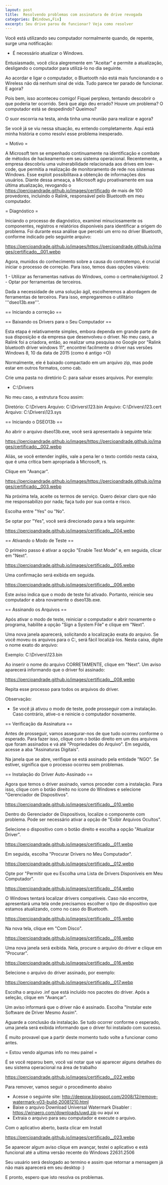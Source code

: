 ```yaml
---
layout: post
title:  Resolvendo problemas com assinatura de drive revogada
categories: [Windows,Fix]
excerpt: Seu drive parou de funcionar? Veja como resolver
---
```


Você está utilizando seu computador normalmente quando, de repente, surge uma notificação:

* É necessário atualizar o Windows.

Entusiasmado, você clica alegremente em "Aceitar" e permite a atualização, desligando o computador para utilizá-lo no dia seguinte.

Ao acordar e ligar o computador, o Bluetooth não está mais funcionando e o Wireless não dá nenhum sinal de vida. Tudo parece ter parado de funcionar. E agora?

Pois bem, isso aconteceu comigo! Fiquei perplexo, tentando descobrir o que poderia ter ocorrido. Será que algo deu errado? Houve um problema? O computador está se despedindo? Queimou?

O suor escorria na testa, ainda tinha uma reunião para realizar e agora?

Se você já se viu nessa situação, eu entendo completamente. Aqui está minha história e como resolvi esse problema inesperado.

= Motivo =

A Microsoft tem se empenhado continuamente na identificação e combate de métodos de hackeamento em seu sistema operacional. Recentemente, a empresa descobriu uma vulnerabilidade relacionada aos drives em low-code, que permitia a realização de monitoramento de rede nos sistemas Windows. Esse exploit possibilitava a obtenção de informações dos usuários. Diante dessa ameaça, a Microsoft agiu proativamente em sua última atualização, revogando o https://percioandrade.github.io/images/certificado de mais de 100 provedores, incluindo o Ralink, responsável pelo Bluetooth em meu computador.

= Diagnóstico =

Iniciando o processo de diagnóstico, examinei minuciosamente os componentes, registros e relatórios disponíveis para identificar a origem do problema. Foi durante essa análise que percebi um erro no driver Bluetooth, conforme indicado pelo seguinte arquivo:

https://percioandrade.github.io/images/https://percioandrade.github.io/images/certificado__001.webp

Agora, munidos do conhecimento sobre a causa do contratempo, é crucial iniciar o processo de correção. Para isso, temos duas opções viáveis:

1 - Utilizar as ferramentas nativas do Windows, como o certmake/signtool.
2 - Optar por ferramentas de terceiros.

Dada a necessidade de uma solução ágil, escolheremos a abordagem de ferramentas de terceiros. Para isso, empregaremos o utilitário '''dseo13b.exe'''.

== Iniciando a correção ==

== Baixando os Drivers para o Seu Computador ==

Esta etapa é relativamente simples, embora dependa em grande parte de sua disposição e da empresa que desenvolveu o driver. No meu caso, a Ralink foi a criadora, então, ao realizar uma pesquisa no Google por "Ralink bluetooth driver windows 11", encontrei facilmente o driver nas versões Windows 8, 10 da data de 2015 (como é antigo =O)

Normalmente, ele é baixado compactado em um arquivo zip, mas pode estar em outros formatos, como cab.

Crie uma pasta no diretório C: para salvar esses arquivos. Por exemplo:

* C:\Drivers

No meu caso, a estrutura ficou assim:

Diretório: C:\Drivers
Arquivo: C:\Drivers\123.bin
Arquivo: C:\Drivers\123.cert
Arquivo: C:\Drivers\123.sys

== Iniciando o DSEO13b ==

Ao abrir o arquivo dseo13b.exe, você será apresentado à seguinte tela:

https://percioandrade.github.io/images/https://percioandrade.github.io/images/certificado__002.webp

Aliás, se você entender inglês, vale a pena ler o texto contido nesta caixa, que é uma crítica bem apropriada à Microsoft, rs.

Clique em "Avançar".

https://percioandrade.github.io/images/https://percioandrade.github.io/images/certificado__003.webp

Na próxima tela, aceite os termos de serviço. Quero deixar claro que não me responsabilizo por nada; faça tudo por sua conta e risco.

Escolha entre "Yes" ou "No".

Se optar por "Yes", você será direcionado para a tela seguinte:

https://percioandrade.github.io/images/certificado__004.webp

== Ativando o Modo de Teste ==

O primeiro passo é ativar a opção "Enable Test Mode" e, em seguida, clicar em "Next".

https://percioandrade.github.io/images/certificado__005.webp

Uma confirmação será exibida em seguida.

https://percioandrade.github.io/images/certificado__006.webp

Este aviso indica que o modo de teste foi ativado. Portanto, reinicie seu computador e abra novamente o dseo13b.exe.

== Assinando os Arquivos ==

Após ativar o modo de teste, reiniciar o computador e abrir novamente o programa, habilite a opção "Sign a System File" e clique em "Next".

Uma nova janela aparecerá, solicitando a localização exata do arquivo. Se você moveu os arquivos para o C:, será fácil localizá-los. Nesta caixa, digite o nome exato do arquivo:

Exemplo: C:\Drivers\123.bin

Ao inserir o nome do arquivo CORRETAMENTE, clique em "Next". Um aviso aparecerá informando que o driver foi assinado:

https://percioandrade.github.io/images/certificado__008.webp

Repita esse processo para todos os arquivos do driver.

Observação:

* Se você já ativou o modo de teste, pode prosseguir com a instalação. Caso contrário, ative-o e reinicie o computador novamente.

== Verificação da Assinatura ==

Antes de prosseguir, vamos assegurar-nos de que tudo ocorreu conforme o esperado. Para fazer isso, clique com o botão direito em um dos arquivos que foram assinados e vá até "Propriedades do Arquivo". Em seguida, acesse a aba "Assinaturas Digitais".

Na janela que se abre, verifique se está assinado pela entidade "NGO". Se estiver, significa que o processo ocorreu sem problemas.

== Instalação do Driver Auto-Assinado ==

Agora que temos o driver assinado, vamos proceder com a instalação. Para isso, clique com o botão direito no ícone do Windows e selecione "Gerenciador de Dispositivos".

https://percioandrade.github.io/images/certificado__010.webp

Dentro do Gerenciador de Dispositivos, localize o componente com problema. Pode ser necessário ativar a opção de "Exibir Arquivos Ocultos".

Selecione o dispositivo com o botão direito e escolha a opção "Atualizar Driver".

https://percioandrade.github.io/images/certificado__011.webp

Em seguida, escolha "Procurar Drivers no Meu Computador".

https://percioandrade.github.io/images/certificado__012.webp

Opte por "Permitir que eu Escolha uma Lista de Drivers Disponíveis em Meu Computador".

https://percioandrade.github.io/images/certificado__014.webp

O Windows tentará localizar drivers compatíveis. Caso não encontre, apresentará uma tela onde precisamos escolher o tipo de dispositivo que estamos atualizando, como no caso do Bluetooth.

https://percioandrade.github.io/images/certificado__015.webp

Na nova tela, clique em "Com Disco".

https://percioandrade.github.io/images/certificado__016.webp

Uma nova janela será exibida. Nela, procure o arquivo do driver e clique em "Procurar".

https://percioandrade.github.io/images/certificado__016.webp

Selecione o arquivo do driver assinado, por exemplo:

https://percioandrade.github.io/images/certificado__017.webp

Escolha o arquivo .inf que está incluído nos pacotes do driver. Após a seleção, clique em "Avançar".

Um aviso informará que o driver não é assinado. Escolha "Instalar este Software de Driver Mesmo Assim".

Aguarde a conclusão da instalação. Se tudo ocorrer conforme o esperado, uma janela será exibida informando que o driver foi instalado com sucesso.

É muito provavel que a partir deste momento tudo volte a funcionar como antes.

= Estou vendo algumas info no meu painel =

É se você reparou bem, você vai notar que vai aparecer alguns detalhes do seu sistema operacional na área de trabalho

https://percioandrade.github.io/images/certificado__022.webp

Para remover, vamos seguir o procedimento abaixo

* Acesse o seguinte site: http://deepxw.blogspot.com/2008/12/remove-watermark-v03-build-20081210.html
* Baixe o arquivo Download Universal Watermark Disabler : https://winaero.com/downloads/uwd.zip ou aqui xx
* Extraia o arquivo para seu computador e execute o arquivo.

Com o aplicativo aberto, basta clicar em Install

https://percioandrade.github.io/images/certificado__023.webp

Se aparecer algum aviso clique em avançar, testei o aplicativo e está funcional até a ultima versão recente do Windows 22631.2506

Seu usuário será deslogado ao termino e assim que retornar a mensagem já não mais aparecerá em seu desktop :)

E pronto, espero que isto resolva os problemas.

